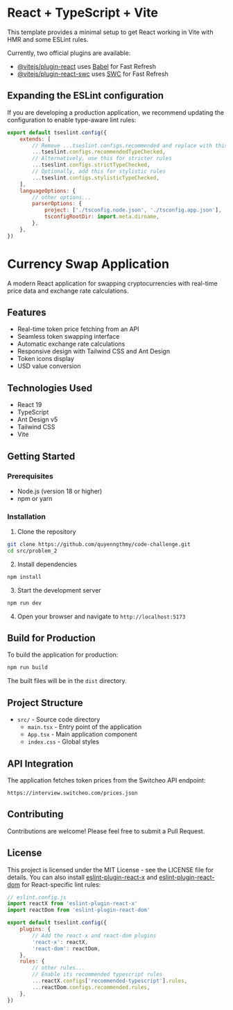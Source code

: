 # React + TypeScript + Vite

This template provides a minimal setup to get React working in Vite with HMR and some ESLint rules.

Currently, two official plugins are available:

- [@vitejs/plugin-react](https://github.com/vitejs/vite-plugin-react/blob/main/packages/plugin-react) uses [Babel](https://babeljs.io/) for Fast
  Refresh
- [@vitejs/plugin-react-swc](https://github.com/vitejs/vite-plugin-react/blob/main/packages/plugin-react-swc) uses [SWC](https://swc.rs/) for Fast
  Refresh

## Expanding the ESLint configuration

If you are developing a production application, we recommend updating the configuration to enable type-aware lint rules:

```js
export default tseslint.config({
    extends: [
        // Remove ...tseslint.configs.recommended and replace with this
        ...tseslint.configs.recommendedTypeChecked,
        // Alternatively, use this for stricter rules
        ...tseslint.configs.strictTypeChecked,
        // Optionally, add this for stylistic rules
        ...tseslint.configs.stylisticTypeChecked,
    ],
    languageOptions: {
        // other options...
        parserOptions: {
            project: ['./tsconfig.node.json', './tsconfig.app.json'],
            tsconfigRootDir: import.meta.dirname,
        },
    },
})
```

# Currency Swap Application

A modern React application for swapping cryptocurrencies with real-time price data and exchange rate calculations.

## Features

- Real-time token price fetching from an API
- Seamless token swapping interface
- Automatic exchange rate calculations
- Responsive design with Tailwind CSS and Ant Design
- Token icons display
- USD value conversion

## Technologies Used

- React 19
- TypeScript
- Ant Design v5
- Tailwind CSS
- Vite

## Getting Started

### Prerequisites

- Node.js (version 18 or higher)
- npm or yarn

### Installation

1. Clone the repository

```bash
git clone https://github.com/quyenngthmy/code-challenge.git
cd src/problem_2
```

2. Install dependencies

```bash
npm install
```

3. Start the development server

```bash
npm run dev
```

4. Open your browser and navigate to `http://localhost:5173`

## Build for Production

To build the application for production:

```bash
npm run build
```

The built files will be in the `dist` directory.

## Project Structure

- `src/` - Source code directory
    - `main.tsx` - Entry point of the application
    - `App.tsx` - Main application component
    - `index.css` - Global styles

## API Integration

The application fetches token prices from the Switcheo API endpoint:

```
https://interview.switcheo.com/prices.json
```

## Contributing

Contributions are welcome! Please feel free to submit a Pull Request.

## License

This project is licensed under the MIT License - see the LICENSE file for details.
You can also install [eslint-plugin-react-x](https://github.com/Rel1cx/eslint-react/tree/main/packages/plugins/eslint-plugin-react-x)
and [eslint-plugin-react-dom](https://github.com/Rel1cx/eslint-react/tree/main/packages/plugins/eslint-plugin-react-dom) for React-specific lint
rules:

```js
// eslint.config.js
import reactX from 'eslint-plugin-react-x'
import reactDom from 'eslint-plugin-react-dom'

export default tseslint.config({
    plugins: {
        // Add the react-x and react-dom plugins
        'react-x': reactX,
        'react-dom': reactDom,
    },
    rules: {
        // other rules...
        // Enable its recommended typescript rules
        ...reactX.configs['recommended-typescript'].rules,
        ...reactDom.configs.recommended.rules,
    },
})
```
